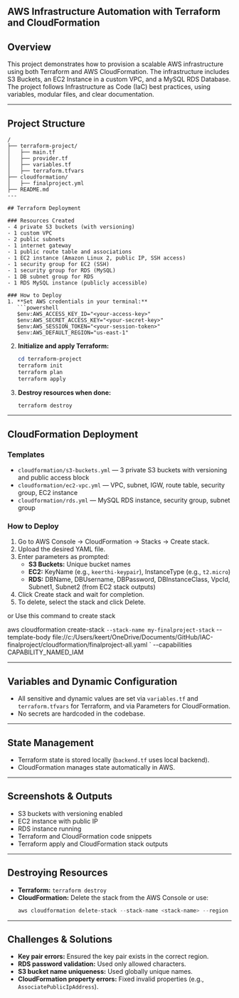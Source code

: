 ## AWS Infrastructure Automation with Terraform and CloudFormation

## Overview
This project demonstrates how to provision a scalable AWS infrastructure using both Terraform and AWS CloudFormation. The infrastructure includes S3 Buckets, an EC2 Instance in a custom VPC, and a MySQL RDS Database. The project follows Infrastructure as Code (IaC) best practices, using variables, modular files, and clear documentation.

---

## Project Structure
```
/
├── terraform-project/
│   ├── main.tf
│   ├── provider.tf
│   ├── variables.tf
│   ├── terraform.tfvars
├── cloudformation/
│   ├── finalproject.yml
├── README.md
---

## Terraform Deployment

### Resources Created
- 4 private S3 buckets (with versioning)
- 1 custom VPC
- 2 public subnets
- 1 internet gateway
- 1 public route table and associations
- 1 EC2 instance (Amazon Linux 2, public IP, SSH access)
- 1 security group for EC2 (SSH)
- 1 security group for RDS (MySQL)
- 1 DB subnet group for RDS
- 1 RDS MySQL instance (publicly accessible)

### How to Deploy
1. **Set AWS credentials in your terminal:**
   ```powershell
   $env:AWS_ACCESS_KEY_ID="<your-access-key>"
   $env:AWS_SECRET_ACCESS_KEY="<your-secret-key>"
   $env:AWS_SESSION_TOKEN="<your-session-token>"
   $env:AWS_DEFAULT_REGION="us-east-1"
   ```
2. **Initialize and apply Terraform:**
   ```powershell
   cd terraform-project
   terraform init
   terraform plan
   terraform apply
   ```
3. **Destroy resources when done:**
   ```powershell
   terraform destroy
   ```

---

## CloudFormation Deployment

### Templates
- `cloudformation/s3-buckets.yml` — 3 private S3 buckets with versioning and public access block
- `cloudformation/ec2-vpc.yml` — VPC, subnet, IGW, route table, security group, EC2 instance
- `cloudformation/rds.yml` — MySQL RDS instance, security group, subnet group

### How to Deploy
1. Go to AWS Console → CloudFormation → Stacks → Create stack.
2. Upload the desired YAML file.
3. Enter parameters as prompted:
   - **S3 Buckets:** Unique bucket names
   - **EC2:** KeyName (e.g., `keerthi-keypair`), InstanceType (e.g., `t2.micro`)
   - **RDS:** DBName, DBUsername, DBPassword, DBInstanceClass, VpcId, Subnet1, Subnet2 (from EC2 stack outputs)
4. Click Create stack and wait for completion.
5. To delete, select the stack and click Delete.

or Use this command to create stack

aws cloudformation create-stack `
  --stack-name my-finalproject-stack `
  --template-body file://c:/Users/keert/OneDrive/Documents/GitHub/IAC-finalproject/cloudformation/finalproject-all.yaml `
  --capabilities CAPABILITY_NAMED_IAM




---

## Variables and Dynamic Configuration
- All sensitive and dynamic values are set via `variables.tf` and `terraform.tfvars` for Terraform, and via Parameters for CloudFormation.
- No secrets are hardcoded in the codebase.

---

## State Management
- Terraform state is stored locally (`backend.tf` uses local backend).
- CloudFormation manages state automatically in AWS.

---

## Screenshots & Outputs
- S3 buckets with versioning enabled
- EC2 instance with public IP
- RDS instance running
- Terraform and CloudFormation code snippets
- Terraform apply and CloudFormation stack outputs

---

## Destroying Resources
- **Terraform:** `terraform destroy`
- **CloudFormation:** Delete the stack from the AWS Console or use:
  ```powershell
  aws cloudformation delete-stack --stack-name <stack-name> --region us-east-1
  ```

---

## Challenges & Solutions
- **Key pair errors:** Ensured the key pair exists in the correct region.
- **RDS password validation:** Used only allowed characters.
- **S3 bucket name uniqueness:** Used globally unique names.
- **CloudFormation property errors:** Fixed invalid properties (e.g., `AssociatePublicIpAddress`).

